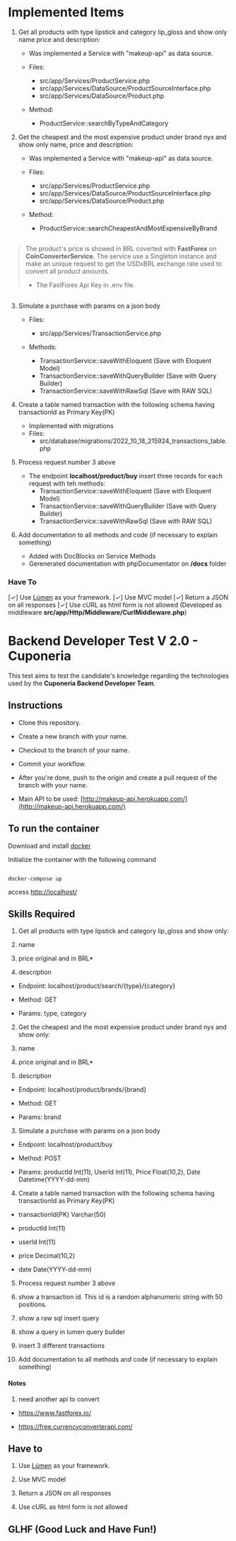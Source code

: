   # Implemented Items
  1. Get all products with type lipstick and category lip_gloss and show only name price and description:

	  - Was implemented a Service with "makeup-api" as data source.
	  - Files:
		  - src/app/Services/ProductService.php
		  - src/app/Services/DataSource/ProductSourceInterface.php
		  - src/app/Services/DataSource/Product.php
	
	 - Method: 
		 - ProductService::searchByTypeAndCategory
		

2. Get the cheapest and the most expensive product under brand nyx and show only name, price and description:
	  - Was implemented a Service with "makeup-api" as data source.
	  - Files:
		  - src/app/Services/ProductService.php
		  - src/app/Services/DataSource/ProductSourceInterface.php
		  - src/app/Services/DataSource/Product.php

	 - Method: 
		 - ProductService::searchCheapestAndMostExpensiveByBrand

##

> The product's price is showed in BRL coverted with **FastForex** on **CoinConverterService**.
> The service use a Singleton instance and make an unique request to get the USDxBRL exchange rate used to convert all product amounts.
> 
> - The FastForex Api Key in .env file.

##

3. Simulate a purchase with params on a json body
	  - Files:
		  - src/app/Services/TransactionService.php

	 - Methods:
		 - TransactionService::saveWithEloquent (Save with Eloquent Model)
		 - TransactionService::saveWithQueryBuilder (Save with Query Builder)
		 - TransactionService::saveWithRawSql (Save with RAW SQL)

4. Create a table named transaction with the following schema having transactionId as Primary Key(PK)
	- Implemented with migrations
	- Files:
		- src/database/migrations/2022_10_18_215924_transactions_table.php

5. Process request number 3 above
	- The endpoint **localhost/product/buy** insert three records for each request with teh methods:
		 - TransactionService::saveWithEloquent (Save with Eloquent Model)
		 - TransactionService::saveWithQueryBuilder (Save with Query Builder)
		 - TransactionService::saveWithRawSql (Save with RAW SQL)

6. Add documentation to all methods and code (if necessary to explain something)
	- Added with DocBlocks on Service Methods
	- Gerenerated documentation with phpDocumentator on **/docs** folder

### Have To

[&#10003;] Use [Lúmen](https://lumen.laravel.com/docs/8.x/) as your framework.
[&#10003;] Use MVC model
[&#10003;] Return a JSON on all responses
[&#10003;] Use cURL as html form is not allowed (Developed as middleware **src/app/Http/Middleware/CurlMiddleware.php**)

  #
  #

# Backend Developer Test V 2.0 - Cuponeria

  

  

This test aims to test the candidate's knowledge regarding the technologies used by the **Cuponeria Backend Developer Team**.

  

  

## Instructions

  

  

* Clone this repository.

  

* Create a new branch with your name.

  

* Checkout to the branch of your name.

  

* Commit your workflow.

  

* After you're done, push to the origin and create a pull request of the branch with your name.

  

* Main API to be used: [http://makeup-api.herokuapp.com/](http://makeup-api.herokuapp.com/)

  

  

## To run the container

  

  

Download and install [docker](https://www.docker.com/products/docker-desktop)

  

Initialize the container with the following command

  

```

docker-compose up

```

  

access <http://localhost/>

  

## Skills Required

  

1. Get all products with type lipstick and category lip_gloss and show only:

1. name

2. price original and in BRL*

3. description

  

* Endpoint: localhost/product/search/{type}/{category}

* Method: GET

* Params: type, category

  

2. Get the cheapest and the most expensive product under brand nyx and show only:

1. name

2. price original and in BRL*

3. description

  

* Endpoint: localhost/product/brands/{brand}

* Method: GET

* Params: brand

  

3. Simulate a purchase with params on a json body

* Endpoint: localhost/product/buy

* Method: POST

* Params: productId Int(11), UserId Int(11), Price Float(10,2), Date Datetime(YYYY-dd-mm)

  

4. Create a table named transaction with the following schema having transactionId as Primary Key(PK)

  

* transactionId(PK) Varchar(50)

* productId Int(11)

* userId Int(11)

* price Decimal(10,2)

* date Date(YYYY-dd-mm)

  

5. Process request number 3 above

1. show a transaction id. This id is a random alphanumeric string with 50 positions.

2. show a raw sql insert query

3. show a query in lumen query builder

4. insert 3 different transactions

  

6. Add documentation to all methods and code (if necessary to explain something)

  

  

#### Notes

  

1. need another api to convert

* https://www.fastforex.io/

* https://free.currencyconverterapi.com/

  

## Have to

  

1. Use [Lúmen](https://lumen.laravel.com/docs/8.x/) as your framework.

  

2. Use MVC model

  

3. Return a JSON on all responses

  

4. Use cURL as html form is not allowed

  

  

## GLHF (Good Luck and Have Fun!)